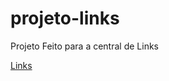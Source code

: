 # projeto-links
 Projeto Feito para a central de Links

<a href="https://douglasgunzel.github.io/projeto-links/" target="_blank">Links</a>
